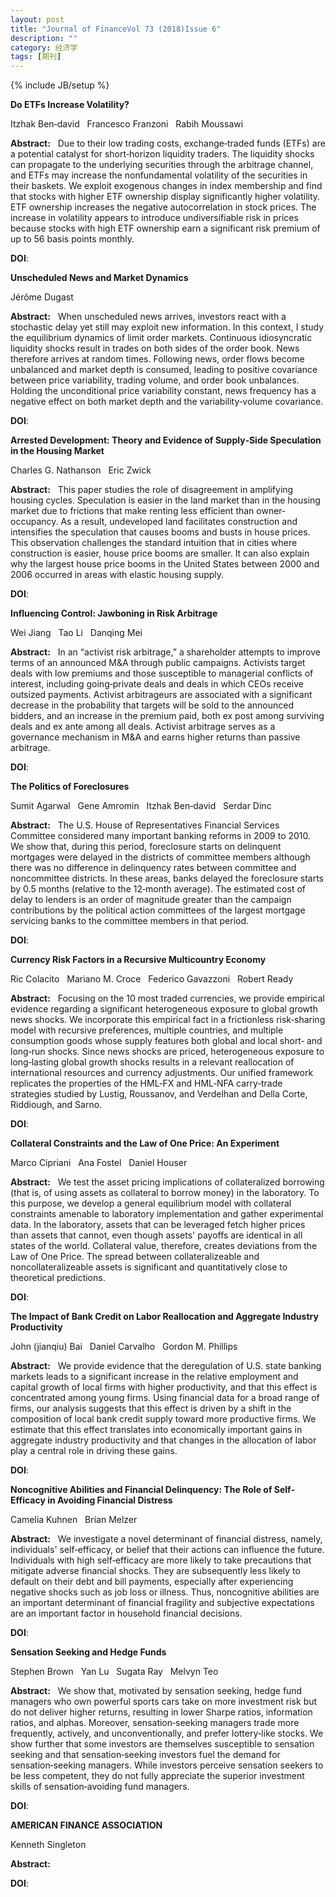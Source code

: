 ```yaml
---
layout: post
title: "Journal of FinanceVol 73 (2018)Issue 6"
description: ""
category: 经济学
tags: [期刊]
---
```

{% include JB/setup %}

<p><strong>Do ETFs Increase Volatility?</strong></p>
<p>Itzhak Ben‐david&nbsp;&nbsp;&nbsp;Francesco Franzoni&nbsp;&nbsp;&nbsp;Rabih Moussawi&nbsp;&nbsp;&nbsp;</p>
<p><strong>Abstract:</strong>&nbsp;&nbsp;&nbsp;Due to their low trading costs, exchange‐traded funds (ETFs) are a potential catalyst for short‐horizon liquidity traders. The liquidity shocks can propagate to the underlying securities through the arbitrage channel, and ETFs may increase the nonfundamental volatility of the securities in their baskets. We exploit exogenous changes in index membership and find that stocks with higher ETF ownership display significantly higher volatility. ETF ownership increases the negative autocorrelation in stock prices. The increase in volatility appears to introduce undiversifiable risk in prices because stocks with high ETF ownership earn a significant risk premium of up to 56 basis points monthly.</p>
<p><strong>DOI</strong>:
</p>


  

<p><strong>Unscheduled News and Market Dynamics</strong></p>
<p>Jérôme Dugast&nbsp;&nbsp;&nbsp;</p>
<p><strong>Abstract:</strong>&nbsp;&nbsp;&nbsp;When unscheduled news arrives, investors react with a stochastic delay yet still may exploit new information. In this context, I study the equilibrium dynamics of limit order markets. Continuous idiosyncratic liquidity shocks result in trades on both sides of the order book. News therefore arrives at random times. Following news, order flows become unbalanced and market depth is consumed, leading to positive covariance between price variability, trading volume, and order book unbalances. Holding the unconditional price variability constant, news frequency has a negative effect on both market depth and the variability‐volume covariance.</p>
<p><strong>DOI</strong>:
</p>


  

<p><strong>Arrested Development: Theory and Evidence of Supply‐Side Speculation in the Housing Market</strong></p>
<p>Charles G. Nathanson&nbsp;&nbsp;&nbsp;Eric Zwick&nbsp;&nbsp;&nbsp;</p>
<p><strong>Abstract:</strong>&nbsp;&nbsp;&nbsp;This paper studies the role of disagreement in amplifying housing cycles. Speculation is easier in the land market than in the housing market due to frictions that make renting less efficient than owner‐occupancy. As a result, undeveloped land facilitates construction and intensifies the speculation that causes booms and busts in house prices. This observation challenges the standard intuition that in cities where construction is easier, house price booms are smaller. It can also explain why the largest house price booms in the United States between 2000 and 2006 occurred in areas with elastic housing supply.</p>
<p><strong>DOI</strong>:
</p>


  

<p><strong>Influencing Control: Jawboning in Risk Arbitrage</strong></p>
<p>Wei Jiang&nbsp;&nbsp;&nbsp;Tao Li&nbsp;&nbsp;&nbsp;Danqing Mei&nbsp;&nbsp;&nbsp;</p>
<p><strong>Abstract:</strong>&nbsp;&nbsp;&nbsp;In an “activist risk arbitrage,” a shareholder attempts to improve terms of an announced M&A through public campaigns. Activists target deals with low premiums and those susceptible to managerial conflicts of interest, including going‐private deals and deals in which CEOs receive outsized payments. Activist arbitrageurs are associated with a significant decrease in the probability that targets will be sold to the announced bidders, and an increase in the premium paid, both ex post among surviving deals and ex ante among all deals. Activist arbitrage serves as a governance mechanism in M&A and earns higher returns than passive arbitrage.</p>
<p><strong>DOI</strong>:
</p>


  

<p><strong>The Politics of Foreclosures</strong></p>
<p>Sumit Agarwal&nbsp;&nbsp;&nbsp;Gene Amromin&nbsp;&nbsp;&nbsp;Itzhak Ben‐david&nbsp;&nbsp;&nbsp;Serdar Dinc&nbsp;&nbsp;&nbsp;</p>
<p><strong>Abstract:</strong>&nbsp;&nbsp;&nbsp;The U.S. House of Representatives Financial Services Committee considered many important banking reforms in 2009 to 2010. We show that, during this period, foreclosure starts on delinquent mortgages were delayed in the districts of committee members although there was no difference in delinquency rates between committee and noncommittee districts. In these areas, banks delayed the foreclosure starts by 0.5 months (relative to the 12‐month average). The estimated cost of delay to lenders is an order of magnitude greater than the campaign contributions by the political action committees of the largest mortgage servicing banks to the committee members in that period.</p>
<p><strong>DOI</strong>:
</p>


  

<p><strong>Currency Risk Factors in a Recursive Multicountry Economy</strong></p>
<p>Ric Colacito&nbsp;&nbsp;&nbsp;Mariano M. Croce&nbsp;&nbsp;&nbsp;Federico Gavazzoni&nbsp;&nbsp;&nbsp;Robert Ready&nbsp;&nbsp;&nbsp;</p>
<p><strong>Abstract:</strong>&nbsp;&nbsp;&nbsp;Focusing on the 10 most traded currencies, we provide empirical evidence regarding a significant heterogeneous exposure to global growth news shocks. We incorporate this empirical fact in a frictionless risk‐sharing model with recursive preferences, multiple countries, and multiple consumption goods whose supply features both global and local short‐ and long‐run shocks. Since news shocks are priced, heterogeneous exposure to long‐lasting global growth shocks results in a relevant reallocation of international resources and currency adjustments. Our unified framework replicates the properties of the HML‐FX and HML‐NFA carry‐trade strategies studied by Lustig, Roussanov, and Verdelhan and Della Corte, Riddiough, and Sarno.</p>
<p><strong>DOI</strong>:
</p>


  

<p><strong>Collateral Constraints and the Law of One Price: An Experiment</strong></p>
<p>Marco Cipriani&nbsp;&nbsp;&nbsp;Ana Fostel&nbsp;&nbsp;&nbsp;Daniel Houser&nbsp;&nbsp;&nbsp;</p>
<p><strong>Abstract:</strong>&nbsp;&nbsp;&nbsp;We test the asset pricing implications of collateralized borrowing (that is, of using assets as collateral to borrow money) in the laboratory. To this purpose, we develop a general equilibrium model with collateral constraints amenable to laboratory implementation and gather experimental data. In the laboratory, assets that can be leveraged fetch higher prices than assets that cannot, even though assets' payoffs are identical in all states of the world. Collateral value, therefore, creates deviations from the Law of One Price. The spread between collateralizeable and noncollateralizeable assets is significant and quantitatively close to theoretical predictions.</p>
<p><strong>DOI</strong>:
</p>


  

<p><strong>The Impact of Bank Credit on Labor Reallocation and Aggregate Industry Productivity</strong></p>
<p>John (jianqiu) Bai&nbsp;&nbsp;&nbsp;Daniel Carvalho&nbsp;&nbsp;&nbsp;Gordon M. Phillips&nbsp;&nbsp;&nbsp;</p>
<p><strong>Abstract:</strong>&nbsp;&nbsp;&nbsp;We provide evidence that the deregulation of U.S. state banking markets leads to a significant increase in the relative employment and capital growth of local firms with higher productivity, and that this effect is concentrated among young firms. Using financial data for a broad range of firms, our analysis suggests that this effect is driven by a shift in the composition of local bank credit supply toward more productive firms. We estimate that this effect translates into economically important gains in aggregate industry productivity and that changes in the allocation of labor play a central role in driving these gains.</p>
<p><strong>DOI</strong>:
</p>


  

<p><strong>Noncognitive Abilities and Financial Delinquency: The Role of Self‐Efficacy in Avoiding Financial Distress</strong></p>
<p>Camelia Kuhnen&nbsp;&nbsp;&nbsp;Brian Melzer&nbsp;&nbsp;&nbsp;</p>
<p><strong>Abstract:</strong>&nbsp;&nbsp;&nbsp;We investigate a novel determinant of financial distress, namely, individuals' self‐efficacy, or belief that their actions can influence the future. Individuals with high self‐efficacy are more likely to take precautions that mitigate adverse financial shocks. They are subsequently less likely to default on their debt and bill payments, especially after experiencing negative shocks such as job loss or illness. Thus, noncognitive abilities are an important determinant of financial fragility and subjective expectations are an important factor in household financial decisions.</p>
<p><strong>DOI</strong>:
</p>


  

<p><strong>Sensation Seeking and Hedge Funds</strong></p>
<p>Stephen Brown&nbsp;&nbsp;&nbsp;Yan Lu&nbsp;&nbsp;&nbsp;Sugata Ray&nbsp;&nbsp;&nbsp;Melvyn Teo&nbsp;&nbsp;&nbsp;</p>
<p><strong>Abstract:</strong>&nbsp;&nbsp;&nbsp;We show that, motivated by sensation seeking, hedge fund managers who own powerful sports cars take on more investment risk but do not deliver higher returns, resulting in lower Sharpe ratios, information ratios, and alphas. Moreover, sensation‐seeking managers trade more frequently, actively, and unconventionally, and prefer lottery‐like stocks. We show further that some investors are themselves susceptible to sensation seeking and that sensation‐seeking investors fuel the demand for sensation‐seeking managers. While investors perceive sensation seekers to be less competent, they do not fully appreciate the superior investment skills of sensation‐avoiding fund managers.</p>
<p><strong>DOI</strong>:
</p>


  

<p><strong>AMERICAN FINANCE ASSOCIATION</strong></p>
<p>Kenneth Singleton&nbsp;&nbsp;&nbsp;</p>
<p><strong>Abstract:</strong>&nbsp;&nbsp;&nbsp;</p>
<p><strong>DOI</strong>:
</p>


  
